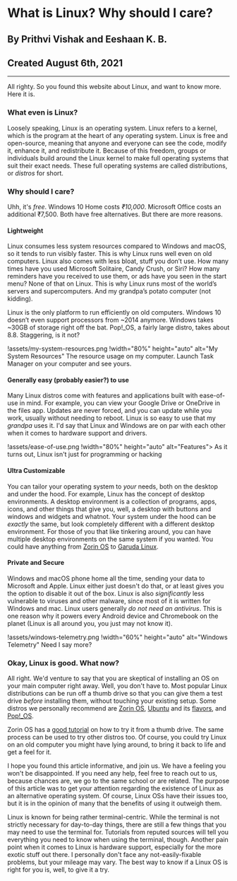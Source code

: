 # What is Linux? Why should I care?
## By Prithvi Vishak and Eeshaan K. B.
## Created August 6th, 2021
---

All righty. So you found this website about Linux, and want to know more. Here it is.

### What even is Linux?

Loosely speaking, Linux is an operating system. Linux refers to a kernel, which is the program at the heart of any operating system.
Linux is free and open-source, meaning that anyone and everyone can see the code, modify it, enhance it, and redistribute it.
Because of this freedom, groups or individuals build around the Linux kernel to make full operating systems that suit their exact needs.
These full operating systems are called distributions, or <em>distros</em> for short.

### Why should I care?

Uhh, it's *free*. Windows 10 Home costs *₹10,000*. Microsoft Office costs an additional ₹7,500. Both have free alternatives. But there are more reasons.

#### Lightweight
Linux consumes less system resources compared to Windows and macOS, so it tends to run visibly faster. This is why Linux runs well even on old computers.
Linux also comes with less bloat, stuff you don’t use. How many times have you used Microsoft Solitaire, Candy Crush, or Siri? How many reminders have you received to use them, or ads have you seen in the start menu? None of that on Linux.
This is why Linux runs most of the world’s servers and supercomputers. And my grandpa’s potato computer (not kidding).

Linux is the only platform to run efficiently on old computers. Windows 10 doesn’t even support processors from ~2014 anymore.
Windows takes ~30GB of storage right off the bat. Pop!\_OS, a fairly large distro, takes about 8.8. Staggering, is it not?

!assets/my-system-resources.png
!width="80%" height="auto" alt="My System Resources"
The resource usage on my computer. Launch Task Manager on your computer and see yours.

#### Generally easy (probably easier?) to use
Many Linux distros come with features and applications built with ease-of-use in mind. For example, you can view your Google Drive or OneDrive in the files app. Updates are never forced, and you can update while you work, usually without needing to reboot.
Linux is so easy to use that my <em>grandpa</em> uses it.
I'd say that Linux and Windows are on par with each other when it comes to hardware support and drivers.

!assets/ease-of-use.png
!width="80%" height="auto" alt="Features">
As it turns out, Linux isn't just for programming or hacking

#### Ultra Customizable
You can tailor your operating system to _your_ needs, both on the desktop and under the hood.
For example, Linux has the concept of desktop environments. A desktop environment is a collection of programs, apps, icons, and other things that give you, well, a desktop with buttons and windows and widgets and whatnot.
Your system under the hood can be _exactly_ the same, but look completely different with a different desktop environment. For those of you that like tinkering around, you can have multiple desktop environments on the same system if you wanted. You could have anything from [Zorin OS](https://zorinos.com) to [Garuda Linux](https://garudalinux.org).

#### Private and Secure
Windows and macOS phone home all the time, sending your data to Microsoft and Apple. Linux either just doesn't do that, or at least gives you the option to disable it out of the box.
Linux is also _significantly_ less vulnerable to viruses and other malware, since most of it is written for Windows and mac. Linux users generally *do not need an antivirus*.
This is one reason why it powers every Android device and Chromebook on the planet (Linux is all around you, you just may not know it).

!assets/windows-telemetry.png
!width="60%" height="auto" alt="Windows Telemetry"
Need I say more?

### Okay, Linux is good. What now?
All right. We'd venture to say that you are skeptical of installing an OS on your main computer right away. Well, you don't have to. Most popular Linux distributions can be run off a thumb drive so that you can give them a test drive _before_ installing them, without touching your existing setup.
Some distros we personally recommend are [Zorin OS](https://zorinos.com), [Ubuntu](https://ubuntu.com/desktop#download) and its [flavors](https://ubuntu.com/download/flavours), and [Pop!\_OS](https://pop.system76.com).

Zorin OS has a [good tutorial](https://zorinos.com/help/install-zorin-os/) on how to try it from a thumb drive. The same process can be used to try other distros too.
Of course, you could try Linux on an old computer you might have lying around, to bring it back to life and get a feel for it.

I hope you found this article informative, and join us. We have a feeling you won't be disappointed. If you need any help, feel free to reach out to us, because chances are, we go to the same school or are related.
The purpose of this article was to get your attention regarding the existence of Linux as an alternative operating system.
Of course, Linux OSs have their issues too, but it is in the opinion of many that the benefits of using it outweigh them.

Linux is known for being rather terminal-centric. While the terminal is not strictly necessary for day-to-day things, there are still a few things that you may need to use the terminal for.
Tutorials from reputed sources will tell you everything you need to know when using the terminal, though.
Another pain point when it comes to Linux is hardware support, especially for the more exotic stuff out there. I personally don't face any not-easily-fixable problems, but your mileage may vary.
The best way to know if a Linux OS is right for you is, well, to give it a try.
